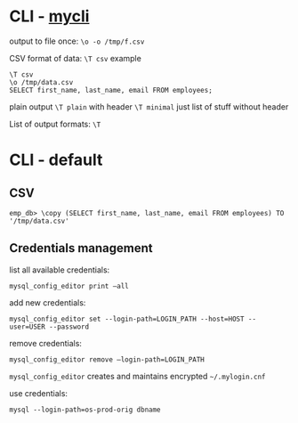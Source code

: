 # CLI - [mycli](https://www.mycli.net/docs)

output to file once:
`\o -o /tmp/f.csv`

CSV format of data:
`\T csv`
example
```sh-session
\T csv
\o /tmp/data.csv
SELECT first_name, last_name, email FROM employees;
```

plain output
`\T plain` with header
`\T minimal` just list of stuff without header

List of output formats:
`\T`

# CLI - default

## CSV
```sh-session
emp_db> \copy (SELECT first_name, last_name, email FROM employees) TO '/tmp/data.csv'
```

## Credentials management

list all available credentials:

```sh-session
mysql_config_editor print —all
```

add new credentials:

```sh-session
mysql_config_editor set --login-path=LOGIN_PATH --host=HOST --user=USER --password
```

remove credentials:

```sh-session
mysql_config_editor remove —login-path=LOGIN_PATH
```

`mysql_config_editor` creates and maintains encrypted `~/.mylogin.cnf`

use credentials:

```sh-session
mysql --login-path=os-prod-orig dbname
```